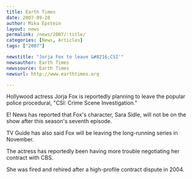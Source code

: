 ```yaml
---
title: Earth Times 
date: 2007-09-28
author: Mika Epstein
layout: news
permalink: /news/2007/:title/
categories: [News, Articles]
tags: ["2007"]

newstitle: "Jorja Fox to leave &#8216;CSI'"
newsauthor: Earth Times 
newssource: Earth Times 
newsurl: http://www.earthtimes.org

---
```


Hollywood actress Jorja Fox is reportedly planning to leave the popular police procedural, "CSI: Crime Scene Investigation."

E! News has reported that Fox's character, Sara Sidle, will not be on the show after this season's seventh episode. 

TV Guide has also said Fox will be leaving the long-running series in November.

The actress has reportedly been having more trouble negotiating her contract with CBS.

She was fired and rehired after a high-profile contract dispute in 2004.
